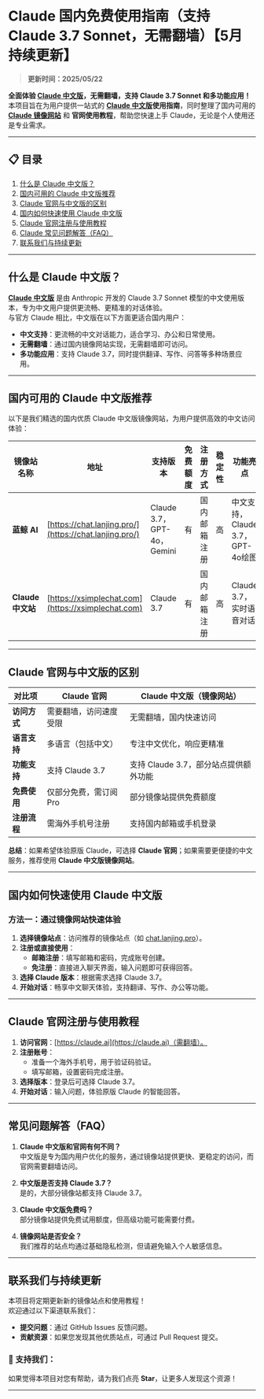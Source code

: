 # Claude 国内免费使用指南（支持Claude 3.7 Sonnet，无需翻墙）【5月持续更新】

> **更新时间：2025/05/22**       

**全面体验 [Claude 中文版](https://chat.lanjing.pro/)，无需翻墙，支持 Claude 3.7 Sonnet 和多功能应用！**  
本项目旨在为用户提供一站式的 **[Claude 中文版](https://xsimplechat.com/)使用指南**，同时整理了国内可用的 **[Claude 镜像网站](https://chat.lanjing.pro/)** 和 **官网使用教程**，帮助您快速上手 Claude，无论是个人使用还是专业需求。

---

## 📋 目录
1. [什么是 Claude 中文版？](#什么是-claude-中文版)
2. [国内可用的 Claude 中文版推荐](#国内可用的-claude-中文版推荐)
3. [Claude 官网与中文版的区别](#claude-官网与中文版的区别)
4. [国内如何快速使用 Claude 中文版](#国内如何快速使用-claude-中文版)
5. [Claude 官网注册与使用教程](#claude-官网注册与使用教程)
6. [Claude 常见问题解答（FAQ）](#常见问题解答faq)
7. [联系我们与持续更新](#联系我们与持续更新)

---

## 什么是 Claude 中文版？

[**Claude 中文版**](https://chat.lanjing.pro) 是由 Anthropic 开发的 Claude 3.7 Sonnet 模型的中文使用版本，专为中文用户提供更流畅、更精准的对话体验。  
与官方 Claude 相比，中文版在以下方面更适合国内用户：

- **中文支持**：更流畅的中文对话能力，适合学习、办公和日常使用。
- **无需翻墙**：通过国内镜像网站实现，无需翻墙即可访问。
- **多功能应用**：支持 Claude 3.7，同时提供翻译、写作、问答等多种场景应用。

---

## 国内可用的 Claude 中文版推荐

以下是我们精选的国内优质 Claude 中文版镜像网站，为用户提供高效的中文访问体验：

| 镜像站名称       | 地址                                       | 支持版本         | 免费额度 | 注册方式   | 稳定性 | 功能亮点 |
|------------------|--------------------------------|-------------|---------|---------|-----|------|
| **蓝鲸 AI**     | [https://chat.lanjing.pro/](https://chat.lanjing.pro/) | Claude 3.7，GPT-4o，Gemini | 有       | 国内邮箱注册 | 高   | 中文支持，Claude 3.7，GPT-4o绘图 |
| **Claude 中文站** | [https://xsimplechat.com](https://xsimplechat.com) | Claude 3.7     | 有       | 国内邮箱注册 | 高   | Claude 3.7，实时语音对话 |

---

## Claude 官网与中文版的区别

| **对比项**       | **Claude 官网**            | **Claude 中文版（镜像网站）**  |
|------------------|--------------------------|--------------------------|
| **访问方式**     | 需要翻墙，访问速度受限       | 无需翻墙，国内快速访问     |
| **语言支持**     | 多语言（包括中文）         | 专注中文优化，响应更精准   |
| **功能支持**     | 支持 Claude 3.7         | 支持 Claude 3.7，部分站点提供额外功能 |
| **免费使用**     | 仅部分免费，需订阅 Pro    | 部分镜像站提供免费额度     |
| **注册流程**     | 需海外手机号注册          | 支持国内邮箱或手机登录     |

**总结**：如果希望体验原版 Claude，可选择 **Claude 官网**；如果需要更便捷的中文服务，推荐使用 **Claude 中文版镜像网站**。

---

## 国内如何快速使用 Claude 中文版

### **方法一：通过镜像网站快速体验**
1. **选择镜像站点**：访问推荐的镜像站点（如 [chat.lanjing.pro](https://chat.lanjing.pro)）。
2. **注册或直接使用**：
   - **邮箱注册**：填写邮箱和密码，完成账号创建。
   - **免注册**：直接进入聊天界面，输入问题即可获得回答。
3. **选择 Claude 版本**：根据需求选择 Claude 3.7。
4. **开始对话**：畅享中文聊天体验，支持翻译、写作、办公等功能。

---

## Claude 官网注册与使用教程

1. **访问官网**：[https://claude.ai](https://claude.ai)（需翻墙）。
2. **注册账号**：
   - 准备一个海外手机号，用于验证码验证。
   - 填写邮箱，设置密码完成注册。
3. **选择版本**：登录后可选择 Claude 3.7。
4. **开始对话**：输入问题，体验原版 Claude 的智能回答。

---

## 常见问题解答（FAQ）

1. **Claude 中文版和官网有何不同？**  
   中文版是专为国内用户优化的服务，通过镜像站提供更快、更稳定的访问，而官网需要翻墙访问。

2. **中文版是否支持 Claude 3.7？**  
   是的，大部分镜像站都支持 Claude 3.7。

3. **Claude 中文版免费吗？**  
   部分镜像站提供免费试用额度，但高级功能可能需要付费。

4. **镜像网站是否安全？**  
   我们推荐的站点均通过基础隐私检测，但请避免输入个人敏感信息。

---

## 联系我们与持续更新

本项目将定期更新新的镜像站点和使用教程！  
欢迎通过以下渠道联系我们：
- **提交问题**：通过 GitHub Issues 反馈问题。
- **贡献资源**：如果您发现其他优质站点，可通过 Pull Request 提交。

### 🌟 支持我们：
如果觉得本项目对您有帮助，请为我们点亮 **Star**，让更多人发现这个资源！

---
